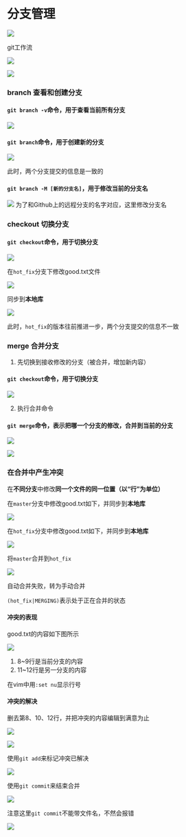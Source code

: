 # 分支管理

![](2022-11-26-23-30-22.png)

git工作流

![](2022-11-28-17-44-43.png)

![](2022-11-26-23-54-53.png)

### branch 查看和创建分支

#### ```git branch -v```命令，用于查看当前所有分支

![](2022-11-26-23-34-10.png)

#### ```git branch```命令，用于创建新的分支

![](2022-11-26-23-35-52.png)

此时，两个分支提交的信息是一致的

#### ```git branch -M [新的分支名]```，用于修改当前的分支名

![](2022-12-12-00-18-39.png)
为了和Github上的远程分支的名字对应，这里修改分支名

### checkout 切换分支

#### ```git checkout```命令，用于切换分支

![](2022-11-26-23-37-58.png)

在```hot_fix```分支下修改good.txt文件

![](2022-11-26-23-40-29.png)

同步到**本地库**

![](2022-11-26-23-41-58.png)

此时，```hot_fix```的版本往前推进一步，两个分支提交的信息不一致

### merge 合并分支

1. 先切换到接收修改的分支（被合并，增加新内容）

#### ```git checkout```命令，用于切换分支

![](2022-11-26-23-49-38.png)

2. 执行合并命令

#### ```git merge```命令，表示把哪一个分支的修改，合并到当前的分支

![](2022-11-26-23-52-04.png)

![](2022-11-26-23-55-45.png)

### 在合并中产生冲突

在**不同分支**中修改**同一个文件的同一位置（以“行”为单位）**

在```master```分支中修改good.txt如下，并同步到**本地库**

![](2022-11-27-16-35-29.png)

在```hot_fix```分支中修改good.txt如下，并同步到**本地库**

![](2022-11-27-16-38-02.png)

将```master```合并到```hot_fix```

![](2022-11-27-16-41-08.png)

自动合并失败，转为手动合并

```(hot_fix|MERGING)```表示处于正在合并的状态

#### 冲突的表现

good.txt的内容如下图所示

![](2022-11-27-16-45-41.png)

1. 8~9行是当前分支的内容
2. 11~12行是另一分支的内容

在vim中用```:set nu```显示行号

#### 冲突的解决

删去第8、10、12行，并把冲突的内容编辑到满意为止

![](2022-11-27-16-53-20.png)

![](2022-11-27-16-54-26.png)

使用```git add```来标记冲突已解决

![](2022-11-27-16-56-27.png)

使用```git commit```来结束合并

![](2022-11-27-16-59-12.png)

注意这里```git commit```不能带文件名，不然会报错

![](2022-11-27-17-01-07.png)
